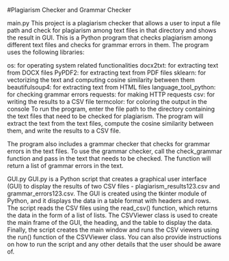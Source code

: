#Plagiarism Checker and Grammar Checker

main.py
This project is a plagiarism checker that allows a user to input a file path and check for plagiarism among text files in that directory and shows the result in GUI.
This is a Python program that checks plagiarism among different text files and checks for grammar errors in them. The program uses the following libraries:

os: for operating system related functionalities
docx2txt: for extracting text from DOCX files
PyPDF2: for extracting text from PDF files
sklearn: for vectorizing the text and computing cosine similarity between them
beautifulsoup4: for extracting text from HTML files
language_tool_python: for checking grammar errors
requests: for making HTTP requests
csv: for writing the results to a CSV file
termcolor: for coloring the output in the console
To run the program, enter the file path to the directory containing the text files that need to be checked for plagiarism. The program will extract the text from the text files, compute the cosine similarity between them, and write the results to a CSV file.

The program also includes a grammar checker that checks for grammar errors in the text files. To use the grammar checker, call the check_grammar function and pass in the text that needs to be checked. The function will return a list of grammar errors in the text.




GUI.py
GUI.py is a Python script that creates a graphical user interface (GUI) to display the results of two CSV files - plagiarism_results123.csv and grammar_errors123.csv. The GUI is created using the tkinter module of Python, and it displays the data in a table format with headers and rows. The script reads the CSV files using the read_csv() function, which returns the data in the form of a list of lists. The CSVViewer class is used to create the main frame of the GUI, the heading, and the table to display the data. Finally, the script creates the main window and runs the CSV viewers using the run() function of the CSVViewer class. You can also provide instructions on how to run the script and any other details that the user should be aware of.




